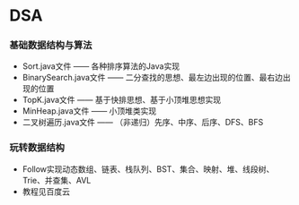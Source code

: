 # DSA
### 基础数据结构与算法
* Sort.java文件 —— 各种排序算法的Java实现
* BinarySearch.java文件 —— 二分查找的思想、最左边出现的位置、最右边出现的位置
* TopK.java文件 —— 基于快排思想、基于小顶堆思想实现
* MinHeap.java文件 —— 小顶堆类实现
* 二叉树遍历.java文件 —— （非递归）先序、中序、后序、DFS、BFS

### 玩转数据结构
* Follow实现动态数组、链表、栈队列、BST、集合、映射、堆、线段树、Trie、并查集、AVL
* 教程见百度云
